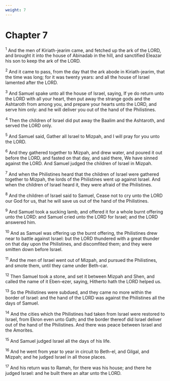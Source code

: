 ```yaml
---
weight: 7
---
```


# Chapter 7

<sup>1</sup> And the men of Kiriath-jearim came, and fetched up the ark of the LORD, and brought it into the house of Abinadab in the hill, and sanctified Eleazar his son to keep the ark of the LORD. 

<sup>2</sup> And it came to pass, from the day that the ark abode in Kiriath-jearim, that the time was long; for it was twenty years: and all the house of Israel lamented after the LORD. 

<sup>3</sup> And Samuel spake unto all the house of Israel, saying, If ye do return unto the LORD with all your heart, then put away the strange gods and the Ashtaroth from among you, and prepare your hearts unto the LORD, and serve him only: and he will deliver you out of the hand of the Philistines. 

<sup>4</sup> Then the children of Israel did put away the Baalim and the Ashtaroth, and served the LORD only. 

<sup>5</sup> And Samuel said, Gather all Israel to Mizpah, and I will pray for you unto the LORD. 

<sup>6</sup> And they gathered together to Mizpah, and drew water, and poured it out before the LORD, and fasted on that day, and said there, We have sinned against the LORD. And Samuel judged the children of Israel in Mizpah. 

<sup>7</sup> And when the Philistines heard that the children of Israel were gathered together to Mizpah, the lords of the Philistines went up against Israel. And when the children of Israel heard it, they were afraid of the Philistines. 

<sup>8</sup> And the children of Israel said to Samuel, Cease not to cry unto the LORD our God for us, that he will save us out of the hand of the Philistines. 

<sup>9</sup> And Samuel took a sucking lamb, and offered it for a whole burnt offering unto the LORD: and Samuel cried unto the LORD for Israel; and the LORD answered him. 

<sup>10</sup> And as Samuel was offering up the burnt offering, the Philistines drew near to battle against Israel: but the LORD thundered with a great thunder on that day upon the Philistines, and discomfited them; and they were smitten down before Israel. 

<sup>11</sup> And the men of Israel went out of Mizpah, and pursued the Philistines, and smote them, until they came under Beth-car. 

<sup>12</sup> Then Samuel took a stone, and set it between Mizpah and Shen, and called the name of it Eben-ezer, saying, Hitherto hath the LORD helped us. 

<sup>13</sup> So the Philistines were subdued, and they came no more within the border of Israel: and the hand of the LORD was against the Philistines all the days of Samuel. 

<sup>14</sup> And the cities which the Philistines had taken from Israel were restored to Israel, from Ekron even unto Gath; and the border thereof did Israel deliver out of the hand of the Philistines. And there was peace between Israel and the Amorites. 

<sup>15</sup> And Samuel judged Israel all the days of his life. 

<sup>16</sup> And he went from year to year in circuit to Beth-el, and Gilgal, and Mizpah; and he judged Israel in all those places. 

<sup>17</sup> And his return was to Ramah, for there was his house; and there he judged Israel: and he built there an altar unto the LORD. 


